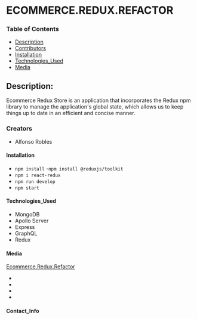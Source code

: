 # ECOMMERCE.REDUX.REFACTOR

### Table of Contents

- [Description](#description)
- [Contributors](#contributors)
- [Installation](#installation)
- [Technologies_Used](#technologies_used)
- [Media](#media)

## Description:

Ecommerce Redux Store is an application that incorporates the Redux npm library to manage the application's global state, which allows us to keep things up to date in an efficient and concise manner.

### Creators

- Alfonso Robles

#### Installation

- `npm install` -`npm install @reduxjs/toolkit`
- `npm i react-redux`
- `npm run develop`
- `npm start`

#### Technologies_Used

- MongoDB
- Apollo Server
- Express
- GraphQL
- Redux

#### Media

[Ecommerce.Redux.Refactor]()

- ![]()
- ![]()
- ![]()
- ![]()

#### Contact_Info
